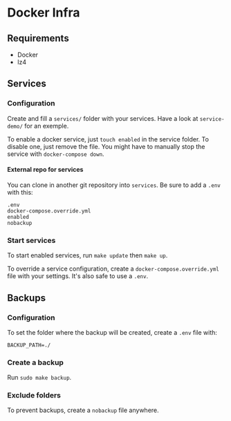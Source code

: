 # Docker Infra

## Requirements

- Docker
- lz4

## Services

### Configuration

Create and fill a `services/` folder with your services. 
Have a look at `service-demo/` for an exemple.

To enable a docker service, just `touch enabled` in the service folder. 
To disable one, just remove the file. You might have to manually stop the service with `docker-compose down`.  

#### External repo for services

You can clone in another git repository into `services`. Be sure to add a `.env` with this:

```
.env
docker-compose.override.yml
enabled
nobackup
```

### Start services

To start enabled services, run `make update` then `make up`. 

To override a service configuration, create a `docker-compose.override.yml` file with your settings.
It's also safe to use a `.env`. 

## Backups

### Configuration

To set the folder where the backup will be created, create a `.env` file with:
```
BACKUP_PATH=./
```

### Create a backup

Run `sudo make backup`.

### Exclude folders

To prevent backups, create a `nobackup` file anywhere.
